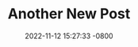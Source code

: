 ---
layout: post
title:  "Another New Post"
date:   2022-11-12 15:27:33 -0800
categories: jekyll update
---